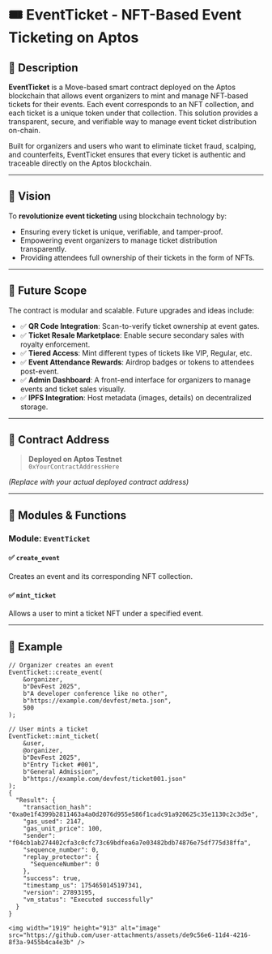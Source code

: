 # 🎟️ EventTicket - NFT-Based Event Ticketing on Aptos

## 📘 Description

**EventTicket** is a Move-based smart contract deployed on the Aptos blockchain that allows event organizers to mint and manage NFT-based tickets for their events. Each event corresponds to an NFT collection, and each ticket is a unique token under that collection. This solution provides a transparent, secure, and verifiable way to manage event ticket distribution on-chain.

Built for organizers and users who want to eliminate ticket fraud, scalping, and counterfeits, EventTicket ensures that every ticket is authentic and traceable directly on the Aptos blockchain.

---

## 🌟 Vision

To **revolutionize event ticketing** using blockchain technology by:
- Ensuring every ticket is unique, verifiable, and tamper-proof.
- Empowering event organizers to manage ticket distribution transparently.
- Providing attendees full ownership of their tickets in the form of NFTs.

---

## 🔮 Future Scope

The contract is modular and scalable. Future upgrades and ideas include:

- ✅ **QR Code Integration**: Scan-to-verify ticket ownership at event gates.
- ✅ **Ticket Resale Marketplace**: Enable secure secondary sales with royalty enforcement.
- ✅ **Tiered Access**: Mint different types of tickets like VIP, Regular, etc.
- ✅ **Event Attendance Rewards**: Airdrop badges or tokens to attendees post-event.
- ✅ **Admin Dashboard**: A front-end interface for organizers to manage events and ticket sales visually.
- ✅ **IPFS Integration**: Host metadata (images, details) on decentralized storage.

---

## 📍 Contract Address

> **Deployed on Aptos Testnet**  
> `0xYourContractAddressHere`

_(Replace with your actual deployed contract address)_

---

## 📂 Modules & Functions

### Module: `EventTicket`

#### ✅ `create_event`
Creates an event and its corresponding NFT collection.

#### ✅ `mint_ticket`
Allows a user to mint a ticket NFT under a specified event.

---

## 📜 Example

```move
// Organizer creates an event
EventTicket::create_event(
    &organizer,
    b"DevFest 2025",
    b"A developer conference like no other",
    b"https://example.com/devfest/meta.json",
    500
);

// User mints a ticket
EventTicket::mint_ticket(
    &user,
    @organizer,
    b"DevFest 2025",
    b"Entry Ticket #001",
    b"General Admission",
    b"https://example.com/devfest/ticket001.json"
);
{
  "Result": {
    "transaction_hash": "0xa0e1f4399b2811463a4a0d2076d955e586f1cadc91a920625c35e1130c2c3d5e",
    "gas_used": 2147,
    "gas_unit_price": 100,
    "sender": "f04cb1ab274402cfa3c0cfc73c69bdfea6a7e03482bdb74876e75df775d38ffa",
    "sequence_number": 0,
    "replay_protector": {
      "SequenceNumber": 0
    },
    "success": true,
    "timestamp_us": 1754650145197341,
    "version": 27893195,
    "vm_status": "Executed successfully"
  }
}

<img width="1919" height="913" alt="image" src="https://github.com/user-attachments/assets/de9c56e6-11d4-4216-8f3a-9455b4ca4e3b" />


